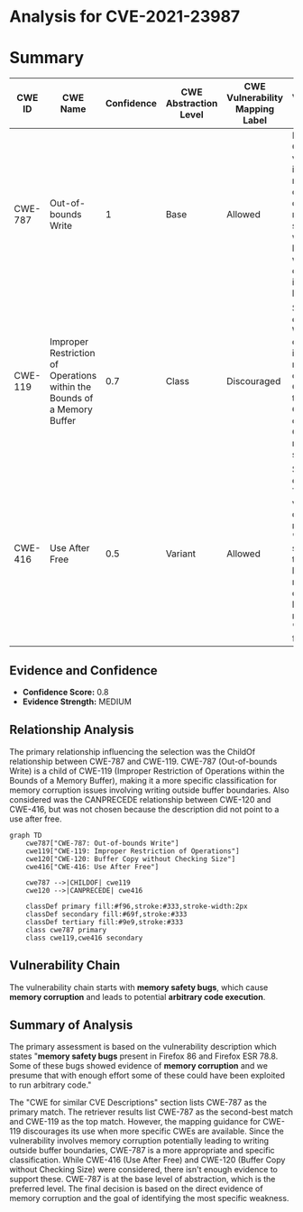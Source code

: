 # Analysis for CVE-2021-23987

# Summary
| CWE ID  | CWE Name  | Confidence | CWE Abstraction Level | CWE Vulnerability Mapping Label | CWE-Vulnerability Mapping Notes |
|-----------------|-----------------------------------------------------------------|--------------------|---------------------------|-----------------------------------|------------------------------------------------------------------------------------------------------|
| CWE-787 | Out-of-bounds Write | 1 | Base | Allowed | Primary CWE. The vulnerability involves memory corruption due to memory safety bugs, which can lead to writing data outside the intended buffer. |
| CWE-119 | Improper Restriction of Operations within the Bounds of a Memory Buffer | 0.7 | Class | Discouraged | Secondary candidate. While the description indicates memory corruption, CWE-119 is too general. CWE-787, a child of CWE-119, is more specific. |
| CWE-416 | Use After Free | 0.5 | Variant | Allowed | Secondary candidate. The vulnerability description mentions "memory safety bugs" that could lead to memory corruption, but there's no explicit "use after free". |

## Evidence and Confidence

*   **Confidence Score:** 0.8
*   **Evidence Strength:** MEDIUM

## Relationship Analysis
The primary relationship influencing the selection was the ChildOf relationship between CWE-787 and CWE-119. CWE-787 (Out-of-bounds Write) is a child of CWE-119 (Improper Restriction of Operations within the Bounds of a Memory Buffer), making it a more specific classification for memory corruption issues involving writing outside buffer boundaries. Also considered was the CANPRECEDE relationship between CWE-120 and CWE-416, but was not chosen because the description did not point to a use after free.

```mermaid
graph TD
    cwe787["CWE-787: Out-of-bounds Write"]
    cwe119["CWE-119: Improper Restriction of Operations"]
    cwe120["CWE-120: Buffer Copy without Checking Size"]
    cwe416["CWE-416: Use After Free"]

    cwe787 -->|CHILDOF| cwe119
    cwe120 -->|CANPRECEDE| cwe416
    
    classDef primary fill:#f96,stroke:#333,stroke-width:2px
    classDef secondary fill:#69f,stroke:#333
    classDef tertiary fill:#9e9,stroke:#333
    class cwe787 primary
    class cwe119,cwe416 secondary
```

## Vulnerability Chain
The vulnerability chain starts with **memory safety bugs**, which cause **memory corruption** and leads to potential **arbitrary code execution**.

## Summary of Analysis
The primary assessment is based on the vulnerability description which states "**memory safety bugs** present in Firefox 86 and Firefox ESR 78.8. Some of these bugs showed evidence of **memory corruption** and we presume that with enough effort some of these could have been exploited to run arbitrary code."

The "CWE for similar CVE Descriptions" section lists CWE-787 as the primary match. The retriever results list CWE-787 as the second-best match and CWE-119 as the top match. However, the mapping guidance for CWE-119 discourages its use when more specific CWEs are available. Since the vulnerability involves memory corruption potentially leading to writing outside buffer boundaries, CWE-787 is a more appropriate and specific classification. While CWE-416 (Use After Free) and CWE-120 (Buffer Copy without Checking Size) were considered, there isn't enough evidence to support these. CWE-787 is at the base level of abstraction, which is the preferred level. The final decision is based on the direct evidence of memory corruption and the goal of identifying the most specific weakness.